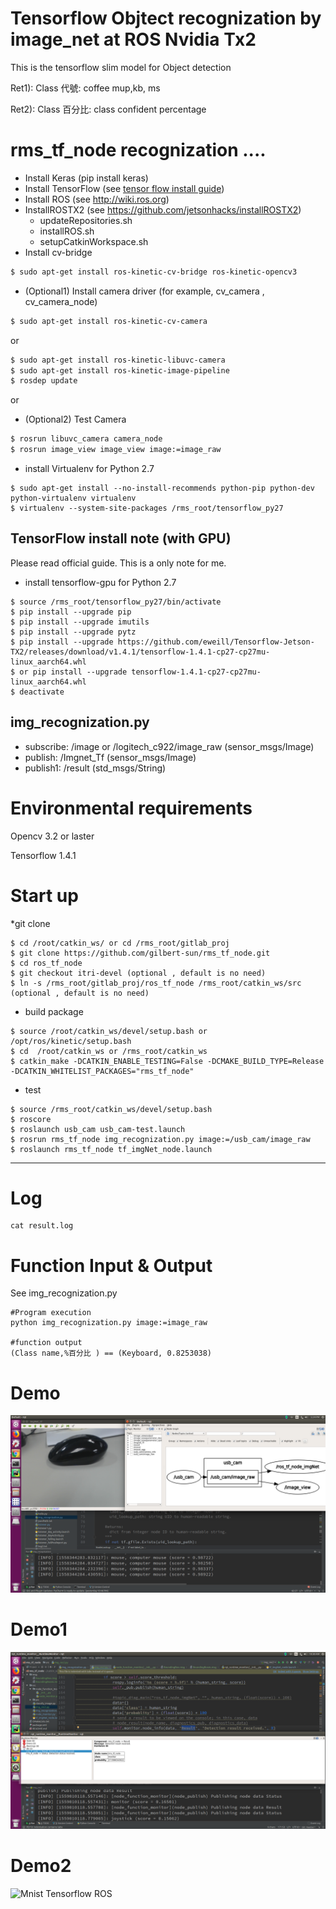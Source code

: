 
# Tensorflow Objtect recognization by image_net at ROS Nvidia Tx2
This is the tensorflow slim model for Object detection

Ret1):  Class 代號: coffee mup,kb, ms

Ret2):  Class 百分比: class confident percentage

rms_tf_node recognization ....
==============================
- Install Keras (pip install keras)
- Install TensorFlow (see [tensor flow install guide](https://www.tensorflow.org/install/install_linux))
- Install ROS (see http://wiki.ros.org)
- InstallROSTX2 (see https://github.com/jetsonhacks/installROSTX2)
    - updateRepositories.sh
    - installROS.sh
    - setupCatkinWorkspace.sh
- Install cv-bridge

```bash
$ sudo apt-get install ros-kinetic-cv-bridge ros-kinetic-opencv3
```

- (Optional1) Install camera driver (for example, cv_camera , cv_camera_node)

```bash
$ sudo apt-get install ros-kinetic-cv-camera
```
or
```bash
$ sudo apt-get install ros-kinetic-libuvc-camera
$ sudo apt-get install ros-kinetic-image-pipeline
$ rosdep update
```
or
- (Optional2) Test Camera
```bash
$ rosrun libuvc_camera camera_node
$ rosrun image_view image_view image:=image_raw
```

* install Virtualenv for Python 2.7

```shell
$ sudo apt-get install --no-install-recommends python-pip python-dev python-virtualenv virtualenv
$ virtualenv --system-site-packages /rms_root/tensorflow_py27
```

TensorFlow install note (with GPU)
-------------------------------------------
Please read official guide. This is a only note for me.

* install tensorflow-gpu for Python 2.7

```shell
$ source /rms_root/tensorflow_py27/bin/activate
$ pip install --upgrade pip
$ pip install --upgrade imutils
$ pip install --upgrade pytz
$ pip install --upgrade https://github.com/eweill/Tensorflow-Jetson-TX2/releases/download/v1.4.1/tensorflow-1.4.1-cp27-cp27mu-linux_aarch64.whl
$ or pip install --upgrade tensorflow-1.4.1-cp27-cp27mu-linux_aarch64.whl
$ deactivate
```

img_recognization.py
--------------------
* subscribe: /image  or /logitech_c922/image_raw (sensor_msgs/Image)
* publish:   /Imgnet_Tf  (sensor_msgs/Image)
* publish1:  /result (std_msgs/String)



# Environmental requirements
Opencv 3.2 or laster

Tensorflow 1.4.1


# Start up 
*git clone
```
$ cd /root/catkin_ws/ or cd /rms_root/gitlab_proj
$ git clone https://github.com/gilbert-sun/rms_tf_node.git
$ cd ros_tf_node
$ git checkout itri-devel (optional , default is no need)
$ ln -s /rms_root/gitlab_proj/ros_tf_node /rms_root/catkin_ws/src (optional , default is no need)
```
* build package
```
$ source /root/catkin_ws/devel/setup.bash or /opt/ros/kinetic/setup.bash
$ cd  /root/catkin_ws or /rms_root/catkin_ws
$ catkin_make -DCATKIN_ENABLE_TESTING=False -DCMAKE_BUILD_TYPE=Release -DCATKIN_WHITELIST_PACKAGES="rms_tf_node"

```

* test

```
$ source /rms_root/catkin_ws/devel/setup.bash
$ roscore
$ roslaunch usb_cam usb_cam-test.launch
$ rosrun rms_tf_node img_recognization.py image:=/usb_cam/image_raw
$ roslaunch rms_tf_node tf_imgNet_node.launch
```
---




# Log
```
cat result.log
```

# Function Input & Output

See img_recognization.py



```
#Program execution
python img_recognization.py image:=image_raw

#function output
(Class name,%百分比 ) == (Keyboard, 0.8253038)
```



# Demo
![Total Ros Structure]( ./src/pic/1.png)
# Demo1
![Total Ros Structure]( ./src/pic/p2.png)
# Demo2
![Mnist Tensorflow ROS](../src/pic/2.png)
